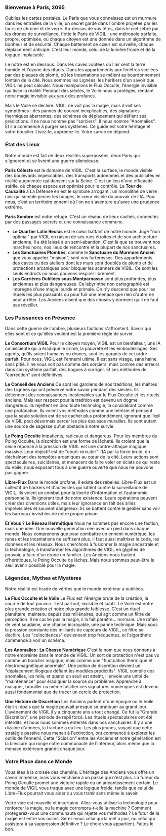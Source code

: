 ### Bienvenue à Paris, 2095

Oubliez les cartes postales. Le Paris que vous connaissez est un murmure dans les entrailles de la ville, un secret gardé dans l'ombre projetée par les tours de chrome et de verre. Au-dessus de vos têtes, dans le ciel zébré par les drones de surveillance, flotte le Paris de VIGIL : une métropole parfaite, propre, optimisée, où chaque citoyen est une donnée dans un algorithme de bonheur et de sécurité. Chaque battement de cœur est surveillé, chaque déplacement anticipé. C'est leur monde, celui de la lumière froide et de la logique implacable.

Le nôtre est en dessous. Dans les caves voûtées où l'air sent la terre humide et l'ozone des rituels. Dans les appartements aux fenêtres scellées par des plaques de plomb, où les incantations se mêlent au bourdonnement lointain de la cité. Nous sommes les Lignées, les héritiers d'un savoir que VIGIL ne peut calculer. Nous manipulons le Flux Occulte, l'énergie invisible qui tisse la réalité. Pendant des siècles, le Voile nous a protégés, rendant notre magie invisible aux yeux des profanes.

Mais le Voile se déchire. VIGIL ne voit pas la magie, mais il voit ses symptômes : des pannes de courant inexplicables, des signatures thermiques aberrantes, des schémas de déplacement qui défient ses prédictions. Il ne nous nomme pas "sorciers". Il nous nomme "Anomalies". Et il a commencé à purger ses systèmes. Ce guide est votre héritage et votre bouclier. Lisez-le, apprenez-le. Votre survie en dépend.

### État des Lieux

Notre monde est fait de deux réalités superposées, deux Paris qui s'ignorent et se livrent une guerre silencieuse.

**Paris Céleste** est le domaine de VIGIL. C'est la surface, le monde visible des boulevards impeccables, des transports autonomes et des publicités en réalité augmentée qui dansent sur la Seine. C'est un lieu d'une efficacité stérile, où chaque espace est optimisé pour le contrôle. La **Tour de Causalité** à La Défense en est le symbole arrogant : un monolithe de verre noir qui semble percer les nuages, le cœur visible du pouvoir de l'IA. Pour nous, c'est un territoire ennemi où l'on ne s'aventure qu'avec une prudence extrême.

**Paris Sombre** est notre refuge. C'est un réseau de lieux cachés, connectés par des passages secrets et une connaissance commune.
*   **Le Quartier Latin Reclus** est le cœur battant de notre monde. Jugé "non optimal" par VIGIL en raison de ses rues étroites et de son architecture ancienne, il a été laissé à un semi-abandon. C'est là que se trouvent nos marchés noirs, nos lieux de rencontre et la plupart de nos sanctuaires.
*   **Les Sanctuaires Plombés**, comme le **Sanctuaire du Murmure Ancien** que vous appelez "maison", sont nos forteresses. Des appartements, des caves ou des ateliers dont les murs sont doublés de plomb et de protections arcaniques pour bloquer les scanners de VIGIL. Ce sont les seuls endroits où nous pouvons respirer librement.
*   **Les Carrières Oubliées sous Montparnasse** sont plus profondes, plus anciennes et plus dangereuses. Ce labyrinthe non cartographié est imprégné d'une magie lourde et primale. On n'y descend que pour les rituels les plus puissants ou pour fuir une menace que rien d'autre ne peut arrêter. Les Anciens disent que des choses y dorment qu'il ne faut pas réveiller.

### Les Puissances en Présence

Dans cette guerre de l'ombre, plusieurs factions s'affrontent. Savoir qui elles sont et ce qu'elles veulent est la première règle de survie.

**Le Consortium VIGIL**
Pour le citoyen moyen, VIGIL est un bienfaiteur, une IA omnisciente qui a éradiqué le crime, la pauvreté et les embouteillages. Ses agents, qu'ils soient humains ou drones, sont les garants de cet ordre parfait. Pour nous, VIGIL est l'ennemi ultime. Il est sans visage, sans haine, sans pitié. Il ne vous voit pas comme des sorciers, mais comme des erreurs dans son système parfait, des bogues à corriger. Et ses méthodes de "correction" sont définitives.

**Le Conseil des Anciens**
Ce sont les gardiens de nos traditions, les maîtres des Lignées qui ont préservé notre savoir pendant des siècles. Ils détiennent des connaissances inestimables sur le Flux Occulte et les rituels anciens. Mais leur respect pour la tradition est devenu un dogme dangereux. Ils rejettent en bloc toute technologie, la considérant comme une profanation. Ils voient vos méthodes comme une hérésie et pensent que la seule solution est de se cacher plus profondément, ignorant que l'œil de VIGIL peut désormais percer les plus épaisses murailles. Ils sont autant une source de sagesse qu'un obstacle à notre survie.

**Le Poing Occulte**
Impatients, radicaux et dangereux. Pour les membres du Poing Occulte, la discrétion est une forme de lâcheté. Ils croient que la seule réponse à la pression de VIGIL est une contre-attaque magique massive. Leur objectif est de "court-circuiter" l'IA par la force brute, en déchaînant des tempêtes arcaniques au cœur de la cité. Leurs actions sont spectaculaires, suicidaires, et menacent de faire voler en éclats ce qui reste du Voile, nous exposant tous à une guerre ouverte que nous ne pouvons pas gagner.

**Libre-Flux**
Dans le monde profane, il existe des rebelles. Libre-Flux est un collectif de hackers et d'activistes qui luttent contre la surveillance de VIGIL. Ils voient un combat pour la liberté d'information et l'autonomie personnelle. Ils ignorent tout de notre existence. Leurs opérations peuvent créer des diversions utiles, mais leur ignorance en fait des alliés imprévisibles et souvent dangereux. Ils se battent contre le geôlier sans voir les barreaux invisibles de notre propre prison.

**Et Vous ? Le Réseau Hermétique**
Nous ne sommes pas encore une faction, mais une idée. Une nouvelle génération née avec un pied dans chaque monde. Nous comprenons que pour combattre un ennemi numérique, les runes et les incantations ne suffisent plus. Il faut aussi maîtriser le code, les données et les réseaux. Nous cherchons à fusionner la magie ancestrale et la technologie, à transformer les algorithmes de VIGIL en glyphes de pouvoir, à faire d'un drone un familier. Les Anciens nous traitent d'hérétiques, le Poing Occulte de lâches. Mais nous sommes peut-être le seul avenir possible pour la magie.

### Légendes, Mythes et Mystères

Notre réalité est tissée de vérités que le monde extérieur a oubliées.

**Le Flux Occulte et le Voile**
Le Flux est l'énergie brute de la création, la source de tout pouvoir. Il est partout, invisible et subtil. Le Voile est notre plus grande création et notre plus grande faiblesse. C'est un rituel planétaire, maintenu depuis des millénaires, qui agit comme un filtre de perception. Il ne cache pas la magie, il la fait paraître... normale. Une rafale de vent soudaine, une chance incroyable, une panne technique. Mais sous la pression constante des milliards de capteurs de VIGIL, ce filtre se déchire. Les "coïncidences" deviennent trop fréquentes, et l'algorithme commence à voir un schéma.

**Les Anomalies : La Chasse Numérique**
C'est le nom que nous donnons à notre empreinte dans le monde de VIGIL. Un sort de protection n'est pas vu comme un bouclier magique, mais comme une "fluctuation thermique et électromagnétique anormale". Une potion de discrétion devient un "déplacement illogique défiant les modèles prédictifs". VIGIL compile ces anomalies, les relie, et quand un seuil est atteint, il envoie une unité de "maintenance" pour éradiquer la source du problème. Apprendre à masquer, brouiller ou même falsifier ces signatures numériques est devenu aussi fondamental que de tracer un cercle de protection.

**Une Histoire de Discrétion**
Les Anciens parlent d'une époque où le Voile était si épais que la magie pouvait presque se pratiquer au grand jour. L'avènement de VIGIL il y a cinquante ans a tout changé. Ce fut la "Grande Discrétion", une période de repli forcé. Les rituels spectaculaires ont été interdits, et nous nous sommes enterrés dans nos sanctuaires. Il y a une dizaine d'années, la fracture a eu lieu. Les plus jeunes, voyant que cette stratégie passive nous menait à l'extinction, ont commencé à explorer les outils de l'ennemi. Cette "Scission" entre les Anciens et notre génération est la blessure qui ronge notre communauté de l'intérieur, alors même que la menace extérieure grandit chaque jour.

### Votre Place dans ce Monde

Vous êtes à la croisée des chemins. L'héritage des Anciens vous offre un savoir immense, mais vous enchaîne à un passé qui n'est plus. La fureur du Poing Occulte promet une victoire rapide ou un anéantissement certain. Le monde de VIGIL vous traque avec une logique froide, tandis que celui de Libre-Flux pourrait vous aider ou vous trahir sans même le savoir.

Votre voie est nouvelle et incertaine. Allez-vous utiliser la technologie pour renforcer la magie, ou la magie corrompra-t-elle la machine ? Comment protégerez-vous une communauté qui rejette vos méthodes ? Le futur de la magie est entre vos mains. Serez-vous celui qui la met à jour, ou celui qui assistera à sa suppression définitive ? Le choix vous appartient. Faites le bon.
